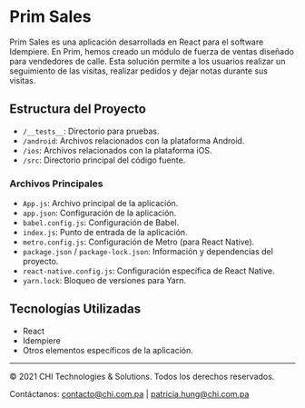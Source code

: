 # Prim Sales

Prim Sales es una aplicación desarrollada en React para el software Idempiere. En Prim, hemos creado un módulo de fuerza de ventas diseñado para vendedores de calle. Esta solución permite a los usuarios realizar un seguimiento de las visitas, realizar pedidos y dejar notas durante sus visitas.

## Estructura del Proyecto

- `/__tests__`: Directorio para pruebas.
- `/android`: Archivos relacionados con la plataforma Android.
- `/ios`: Archivos relacionados con la plataforma iOS.
- `/src`: Directorio principal del código fuente.

### Archivos Principales

- `App.js`: Archivo principal de la aplicación.
- `app.json`: Configuración de la aplicación.
- `babel.config.js`: Configuración de Babel.
- `index.js`: Punto de entrada de la aplicación.
- `metro.config.js`: Configuración de Metro (para React Native).
- `package.json` / `package-lock.json`: Información y dependencias del proyecto.
- `react-native.config.js`: Configuración específica de React Native.
- `yarn.lock`: Bloqueo de versiones para Yarn.

## Tecnologías Utilizadas

- React
- Idempiere
- Otros elementos específicos de la aplicación.

---

© 2021 CHI Technologies & Solutions. Todos los derechos reservados.

Contáctanos: [contacto@chi.com.pa](mailto:contacto@chi.com.pa) | [patricia.hung@chi.com.pa](mailto:patricia.hung@chi.com.pa)
